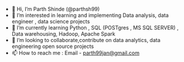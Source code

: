 - 👋 Hi, I’m Parth Shinde (@parthsh99)
- 👀 I’m interested in learning and implementing Data analysis, data engineer , data science projects
- 🌱 I’m currently learning Python , SQL (POSTgres , MS SQL SERVER) , Data warehousing, Hadoop, Apache Spark 
- 💞️ I’m looking to collaborate,contribute on data analytics, data engineering open source projects
- 📫 How to reach me : Email - parth99jan@gmail.com

<!---
parthsh99/parthsh99 is a ✨ special ✨ repository because its `README.md` (this file) appears on your GitHub profile.
You can click the Preview link to take a look at your changes.
--->

